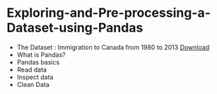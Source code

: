# Exploring-and-Pre-processing-a-Dataset-using-Pandas
 * The Dataset : Immigration to Canada from 1980 to 2013 <a href="https://cf-courses-data.s3.us.cloud-object-storage.appdomain.cloud/IBMDeveloperSkillsNetwork-DV0101EN-SkillsNetwork/Data%20Files/Canada.xlsx">Download</a>
 *  What is Pandas?
 * Pandas basics 
 * Read data
 * Inspect data
 * Clean Data
